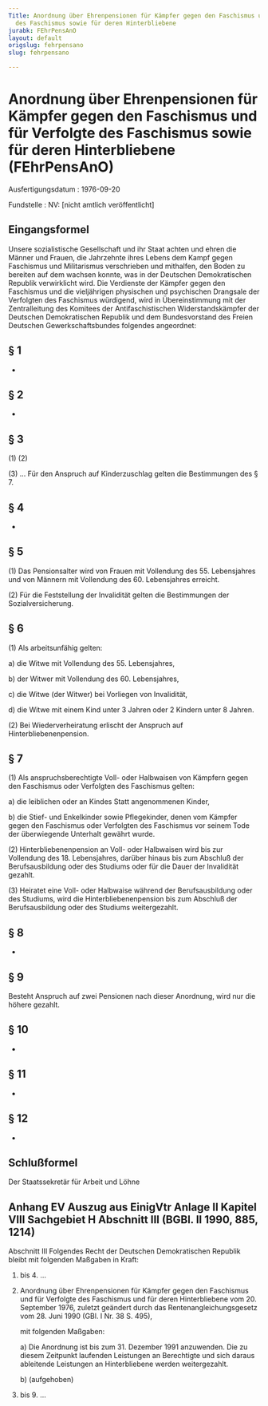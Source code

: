 ```yaml
---
Title: Anordnung über Ehrenpensionen für Kämpfer gegen den Faschismus und für Verfolgte
  des Faschismus sowie für deren Hinterbliebene
jurabk: FEhrPensAnO
layout: default
origslug: fehrpensano
slug: fehrpensano

---
```


# Anordnung über Ehrenpensionen für Kämpfer gegen den Faschismus und für Verfolgte des Faschismus sowie für deren Hinterbliebene (FEhrPensAnO)

Ausfertigungsdatum
:   1976-09-20

Fundstelle
:   NV: [nicht amtlich veröffentlicht]

## Eingangsformel

Unsere sozialistische Gesellschaft und ihr Staat achten und ehren die
Männer und Frauen, die Jahrzehnte ihres Lebens dem Kampf gegen
Faschismus und Militarismus verschrieben und mithalfen, den Boden zu
bereiten auf dem wachsen konnte, was in der Deutschen Demokratischen
Republik verwirklicht wird.
Die Verdienste der Kämpfer gegen den Faschismus und die vieljährigen
physischen und psychischen Drangsale der Verfolgten des Faschismus
würdigend, wird in Übereinstimmung mit der Zentralleitung des Komitees
der Antifaschistischen Widerstandskämpfer der Deutschen Demokratischen
Republik und dem Bundesvorstand des Freien Deutschen
Gewerkschaftsbundes folgendes angeordnet:

## § 1

-

## § 2

-

## § 3

(1)
(2)

(3) ... Für den Anspruch auf Kinderzuschlag gelten die Bestimmungen
des § 7.

## § 4

-

## § 5

(1) Das Pensionsalter wird von Frauen mit Vollendung des 55.
Lebensjahres und von Männern mit Vollendung des 60. Lebensjahres
erreicht.

(2) Für die Feststellung der Invalidität gelten die Bestimmungen der
Sozialversicherung.

## § 6

(1) Als arbeitsunfähig gelten:

a)  die Witwe mit Vollendung des 55. Lebensjahres,


b)  der Witwer mit Vollendung des 60. Lebensjahres,


c)  die Witwe (der Witwer) bei Vorliegen von Invalidität,


d)  die Witwe mit einem Kind unter 3 Jahren oder 2 Kindern unter 8 Jahren.




(2) Bei Wiederverheiratung erlischt der Anspruch auf
Hinterbliebenenpension.

## § 7

(1) Als anspruchsberechtigte Voll- oder Halbwaisen von Kämpfern gegen
den Faschismus oder Verfolgten des Faschismus gelten:

a)  die leiblichen oder an Kindes Statt angenommenen Kinder,


b)  die Stief- und Enkelkinder sowie Pflegekinder, denen vom Kämpfer gegen
    den Faschismus oder Verfolgten des Faschismus vor seinem Tode der
    überwiegende Unterhalt gewährt wurde.




(2) Hinterbliebenenpension an Voll- oder Halbwaisen wird bis zur
Vollendung des 18. Lebensjahres, darüber hinaus bis zum Abschluß der
Berufsausbildung oder des Studiums oder für die Dauer der Invalidität
gezahlt.

(3) Heiratet eine Voll- oder Halbwaise während der Berufsausbildung
oder des Studiums, wird die Hinterbliebenenpension bis zum Abschluß
der Berufsausbildung oder des Studiums weitergezahlt.

## § 8

-

## § 9

Besteht Anspruch auf zwei Pensionen nach dieser Anordnung, wird nur
die höhere gezahlt.

## § 10

-

## § 11

-

## § 12

-

## Schlußformel

Der Staatssekretär für Arbeit und Löhne

## Anhang EV Auszug aus EinigVtr Anlage II Kapitel VIII Sachgebiet H Abschnitt III (BGBl. II 1990, 885, 1214)

Abschnitt III
Folgendes Recht der Deutschen Demokratischen Republik bleibt mit
folgenden Maßgaben in Kraft:

1.  bis 4. ...


5.  Anordnung über Ehrenpensionen für Kämpfer gegen den Faschismus und für
    Verfolgte des Faschismus und für deren Hinterbliebene vom 20.
    September 1976, zuletzt geändert durch das Rentenangleichungsgesetz
    vom 28. Juni 1990 (GBl. I Nr. 38 S. 495),

    mit folgenden Maßgaben:

    a)  Die Anordnung ist bis zum 31. Dezember 1991 anzuwenden. Die zu diesem
        Zeitpunkt laufenden Leistungen an Berechtigte und sich daraus
        ableitende Leistungen an Hinterbliebene werden weitergezahlt.


    b)  (aufgehoben)





6.  bis 9. ...




